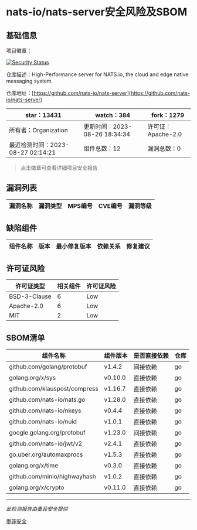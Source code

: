 # nats-io/nats-server安全风险及SBOM

## 基础信息

项目徽章：

[![Security Status](https://www.murphysec.com/platform3/v31/badge/1695499917962145792.svg)](https://www.murphysec.com/console/report/1695499917815345152/1695499917962145792)

仓库描述：High-Performance server for NATS.io, the cloud and edge native messaging system.

仓库地址：[https://github.com/nats-io/nats-server](https://github.com/nats-io/nats-server)

| star：13431 | watch：384 | fork：1279 |
| ----------- | -------------- | ------------ |
| 所有者：Organization | 更新时间：2023-08-26 18:34:34 | 许可证：Apache-2.0 |
| 最近检测时间：2023-08-27 02:14:21 | 组件总数：12 | 漏洞总数：0 |

> 点击徽章可查看详细项目安全报告



## 漏洞列表

| 漏洞名称 | 漏洞类型 | MPS编号 | CVE编号 | 漏洞等级 |
| ------- | ------ | ------- | ------ | ----- |





## 缺陷组件

| 组件名称 | 版本 | 最小修复版本 | 依赖关系 | 修复建议 |
| -------- | ---- | ------------ | -------- | -------- |





## 许可证风险

| 许可证类型 | 相关组件 | 许可证风险 |
| ---------- | -------- | ---------- |
|BSD-3-Clause|6|Low|
|Apache-2.0|6|Low|
|MIT|2|Low|




## SBOM清单

| 组件名称 | 组件版本 | 是否直接依赖 | 仓库 |
| -------- | -------- | ------------ | ---- |
|github.com/golang/protobuf|v1.4.2|间接依赖|go|
|golang.org/x/sys|v0.10.0|直接依赖|go|
|github.com/klauspost/compress|v1.16.7|直接依赖|go|
|github.com/nats-io/nats.go|v1.28.0|直接依赖|go|
|github.com/nats-io/nkeys|v0.4.4|直接依赖|go|
|github.com/nats-io/nuid|v1.0.1|直接依赖|go|
|google.golang.org/protobuf|v1.23.0|间接依赖|go|
|github.com/nats-io/jwt/v2|v2.4.1|直接依赖|go|
|go.uber.org/automaxprocs|v1.5.3|直接依赖|go|
|golang.org/x/time|v0.3.0|直接依赖|go|
|github.com/minio/highwayhash|v1.0.2|直接依赖|go|
|golang.org/x/crypto|v0.11.0|直接依赖|go|


------

*此检测报告由墨菲安全提供*

[墨菲安全](www.murphysec.com)